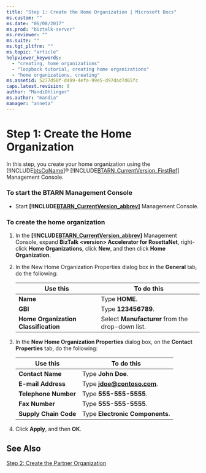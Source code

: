 ```yaml
---
title: "Step 1: Create the Home Organization | Microsoft Docs"
ms.custom: ""
ms.date: "06/08/2017"
ms.prod: "biztalk-server"
ms.reviewer: ""
ms.suite: ""
ms.tgt_pltfrm: ""
ms.topic: "article"
helpviewer_keywords: 
  - "creating, home organizations"
  - "loopback tutorial, creating home organizations"
  - "home organizations, creating"
ms.assetid: 5277d50f-d499-4efa-99e5-d97dad7d65fc
caps.latest.revision: 8
author: "MandiOhlinger"
ms.author: "mandia"
manager: "anneta"
---
```

# Step 1: Create the Home Organization
In this step, you create your home organization using the [!INCLUDE[btsCoName](../../includes/btsconame-md.md)]® [!INCLUDE[BTARN_CurrentVersion_FirstRef](../../includes/btarn-currentversion-firstref-md.md)] Management Console.  

### To start the BTARN Management Console  

- Start **[!INCLUDE[BTARN_CurrentVersion_abbrev](../../includes/btarn-currentversion-abbrev-md.md)]** Management Console.  

### To create the home organization  

1. In the **[!INCLUDE[BTARN_CurrentVersion_abbrev](../../includes/btarn-currentversion-abbrev-md.md)]** Management Console, expand **BizTalk \<version\> Accelerator for RosettaNet**, right-click **Home Organizations**, click **New**, and then click **Home Organization**.  

2. In the New Home Organization Properties dialog box in the **General** tab, do the following:  


   |               Use this               |                    To do this                    |
   |--------------------------------------|--------------------------------------------------|
   |               **Name**               |                  Type **HOME**.                  |
   |               **GBI**                |               Type **123456789**.                |
   | **Home Organization Classification** | Select **Manufacturer** from the drop-down list. |


3. In the **New Home Organization Properties** dialog box, on the **Contact Properties** tab, do the following:  


   |       Use this        |               To do this                |
   |-----------------------|-----------------------------------------|
   |   **Contact Name**    |           Type **John Doe**.            |
   |  **E-mail Address**   | Type <strong>jdoe@contoso.com</strong>. |
   | **Telephone Number**  |         Type **555-555-5555**.          |
   |    **Fax Number**     |         Type **555-555-5555**.          |
   | **Supply Chain Code** |     Type **Electronic Components**.     |


4. Click **Apply**, and then **OK**.  

## See Also  
 [Step 2: Create the Partner Organization](../../adapters-and-accelerators/accelerator-rosettanet/step-2-create-the-partner-organization.md)